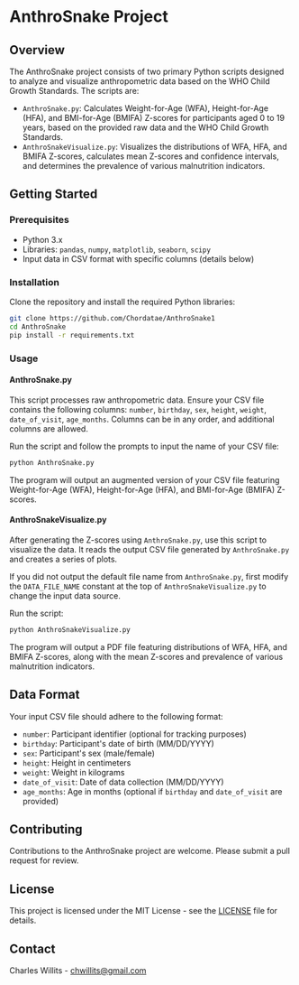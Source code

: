 # AnthroSnake Project

## Overview
The AnthroSnake project consists of two primary Python scripts designed to analyze and visualize anthropometric data based on the WHO Child Growth Standards. The scripts are:

- `AnthroSnake.py`: Calculates Weight-for-Age (WFA), Height-for-Age (HFA), and BMI-for-Age (BMIFA) Z-scores for participants aged 0 to 19 years, based on the provided raw data and the WHO Child Growth Standards.
- `AnthroSnakeVisualize.py`: Visualizes the distributions of WFA, HFA, and BMIFA Z-scores, calculates mean Z-scores and confidence intervals, and determines the prevalence of various malnutrition indicators.

## Getting Started

### Prerequisites
- Python 3.x
- Libraries: `pandas`, `numpy`, `matplotlib`, `seaborn`, `scipy`
- Input data in CSV format with specific columns (details below)

### Installation
Clone the repository and install the required Python libraries:
```bash
git clone https://github.com/Chordatae/AnthroSnake1
cd AnthroSnake
pip install -r requirements.txt
```

### Usage

#### AnthroSnake.py
This script processes raw anthropometric data. Ensure your CSV file contains the following columns: `number`, `birthday`, `sex`, `height`, `weight`, `date_of_visit`, `age_months`. Columns can be in any order, and additional columns are allowed.

Run the script and follow the prompts to input the name of your CSV file:
```bash
python AnthroSnake.py
```

 The program will output an augmented version of your CSV file featuring Weight-for-Age (WFA), Height-for-Age (HFA), and BMI-for-Age (BMIFA) Z-scores.

#### AnthroSnakeVisualize.py
After generating the Z-scores using `AnthroSnake.py`, use this script to visualize the data. It reads the output CSV file generated by `AnthroSnake.py` and creates a series of plots.

If you did not output the default file name from `AnthroSnake.py`, first modify the `DATA_FILE_NAME` constant at the top of `AnthroSnakeVisualize.py` to change the input data source.

Run the script:
```bash
python AnthroSnakeVisualize.py
```

The program will output a PDF file featuring distributions of WFA, HFA, and BMIFA Z-scores, along with the mean Z-scores and prevalence of various malnutrition indicators.

## Data Format
Your input CSV file should adhere to the following format:
- `number`: Participant identifier (optional for tracking purposes)
- `birthday`: Participant's date of birth (MM/DD/YYYY)
- `sex`: Participant's sex (male/female)
- `height`: Height in centimeters
- `weight`: Weight in kilograms
- `date_of_visit`: Date of data collection (MM/DD/YYYY)
- `age_months`: Age in months (optional if `birthday` and `date_of_visit` are provided)

## Contributing
Contributions to the AnthroSnake project are welcome. Please submit a pull request for review.

## License
This project is licensed under the MIT License - see the [LICENSE](LICENSE) file for details.

## Contact
Charles Willits - chwillits@gmail.com
